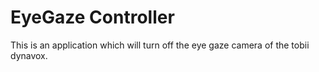 # EyeGaze Controller

This is an application which will turn off the eye gaze camera of the tobii dynavox.
